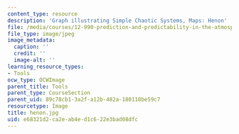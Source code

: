 ```yaml
---
content_type: resource
description: 'Graph illustrating Simple Chaotic Systems, Maps: Henon'
file: /media/courses/12-990-prediction-and-predictability-in-the-atmosphere-and-oceans-spring-2003/e68321d2ca2eab4ed1c622e3bad08dfc_henon.jpg
file_type: image/jpeg
image_metadata:
  caption: ''
  credit: ''
  image-alt: ''
learning_resource_types:
- Tools
ocw_type: OCWImage
parent_title: Tools
parent_type: CourseSection
parent_uid: 89c78cb1-3a2f-a12b-482a-180118be59c7
resourcetype: Image
title: henon.jpg
uid: e68321d2-ca2e-ab4e-d1c6-22e3bad08dfc
---
```

